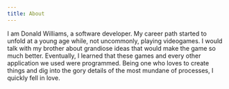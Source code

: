 ```yaml
---
title: About
---
```


I am Donald Williams, a software developer. 
My career path started to unfold at a young age while, not uncommonly, playing videogames.
I would talk with my brother about grandiose ideas that would make the game so much better.
Eventually, I learned that these games and every other application we used were programmed.
Being one who loves to create things and dig into the gory details of the most mundane of processes,
I quickly fell in love.
